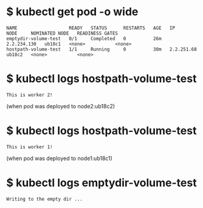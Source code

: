 # $ kubectl get pod -o wide
```
NAME                   READY   STATUS      RESTARTS   AGE   IP            NODE     NOMINATED NODE   READINESS GATES
emptydir-volume-test   0/1     Completed   0          26m   2.2.234.130   ub18c1   <none>           <none>
hostpath-volume-test   1/1     Running     0          30m   2.2.251.68    ub18c2   <none>           <none>
```

# $ kubectl logs hostpath-volume-test 
```
This is worker 2!
```
(when pod was deployed to node2:ub18c2)

# $ kubectl logs hostpath-volume-test 
```
This is worker 1!
```
(when pod was deployed to node1:ub18c1)

# $ kubectl logs emptydir-volume-test
```
Writing to the empty dir ...
```

